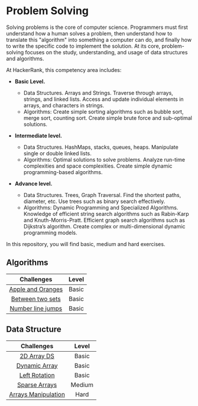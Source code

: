 # Problem Solving

Solving problems is the core of computer science. Programmers must first understand how a human solves a problem, then understand how to translate this "algorithm" into something a computer can do, and finally how to write the specific code to implement the solution. At its core, problem-solving focuses on the study, understanding, and usage of data structures and algorithms.

At HackerRank, this competency area includes:
- **Basic Level.**
    - Data Structures. Arrays and Strings. Traverse through arrays, strings, and linked lists. Access and update individual elements in arrays, and characters in strings.
    - Algorithms: Create simple sorting algorithms such as bubble sort, merge sort, counting sort. Create simple brute force and sub-optimal solutions.

- **Intermediate level.** 
    - Data Structures. HashMaps, stacks, queues, heaps. Manipulate single or double linked lists.
    - Algorithms: Optimal solutions to solve problems. Analyze run-time complexities and space complexities. Create simple dynamic programming-based algorithms.

- **Advance level.** 
    - Data Structures. Trees, Graph Traversal. Find the shortest paths, diameter, etc. Use trees such as binary search effectively.
    - Algorithms: Dynamic Programming and Specialized Algorithms. Knowledge of efficient string search algorithms such as Rabin-Karp and Knuth-Morris-Pratt. Efficient graph search algorithms such as Dijkstra’s algorithm. Create complex or multi-dimensional dynamic programming models.

In this repository, you will find basic, medium and hard exercises.

## Algorithms
| Challenges | Level |
|:--------:|:--------:|
| [Apple and Oranges](https://nbviewer.org/github/EdinsonLeandro/HackerRank/blob/main/Problem-Solving/Algorithms/Apple-and-Oranges.ipynb) | Basic |
| [Between two sets](https://nbviewer.org/github/EdinsonLeandro/HackerRank/blob/main/Problem-Solving/Algorithms/Between-two-sets.ipynb) | Basic |
| [Number line jumps](https://nbviewer.org/github/EdinsonLeandro/HackerRank/blob/main/Problem-Solving/Algorithms/Number-line-jumps.ipynb) | Basic |

## Data Structure
| Challenges | Level |
|:--------:|:--------:|
| [2D Array DS](https://nbviewer.org/github/EdinsonLeandro/HackerRank/blob/main/Problem-Solving/Data-Structure/2D_Array-DS.ipynb) | Basic |
| [Dynamic Array](https://nbviewer.org/github/EdinsonLeandro/HackerRank/blob/main/Problem-Solving/Data-Structure/Dynamic-Array.ipynb) | Basic |
| [Left Rotation](https://nbviewer.org/github/EdinsonLeandro/HackerRank/blob/main/Problem-Solving/Data-Structure/Left-Rotation.ipynb) | Basic |
| [Sparse Arrays](https://nbviewer.org/github/EdinsonLeandro/HackerRank/blob/main/Problem-Solving/Data-Structure/Sparse-Arrays.ipynb) | Medium |
| [Arrays Manipulation](https://nbviewer.org/github/EdinsonLeandro/HackerRank/blob/main/Problem-Solving/Data-Structure/Array-Manipulation.ipynb) | Hard |


